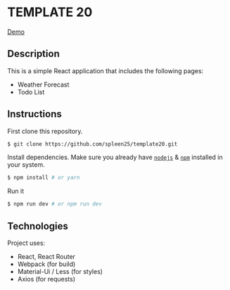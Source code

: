 # TEMPLATE 20

[Demo](https://spleen25.github.io/template20 )

## Description
This is a simple React application that includes the following pages:
* Weather Forecast
* Todo List

## Instructions

First clone this repository.
```bash
$ git clone https://github.com/spleen25/template20.git
```

Install dependencies. Make sure you already have [`nodejs`](https://nodejs.org/en/) & [`npm`](https://www.npmjs.com/) installed in your system.
```bash
$ npm install # or yarn
```

Run it
```bash
$ npm run dev # or npm run dev
```

## Technologies
Project uses:
* React, React Router
* Webpack (for build)
* Material-Ui / Less (for styles)
* Axios (for requests)

